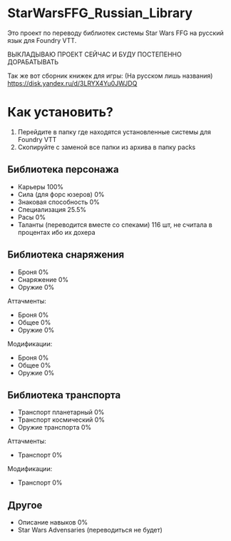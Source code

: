 # StarWarsFFG_Russian_Library
Это проект по переводу библиотек системы Star Wars FFG на русский язык для Foundry VTT.

ВЫКЛАДЫВАЮ ПРОЕКТ СЕЙЧАС И БУДУ ПОСТЕПЕННО ДОРАБАТЫВАТЬ

Так же вот сборник книжек для игры: (На русском лишь названия)
https://disk.yandex.ru/d/3LRYX4Yu0JWJDQ

# Как установить?
1. Перейдите в папку где находятся установленные системы для Foundry VTT
2. Скопируйте с заменой все папки из архива в папку packs

## Библиотека персонажа
 - Карьеры 100%
 - Сила (для форс юзеров) 0%
 - Знаковая способность 0%
 - Специализация 25.5%
 - Расы 0%
 - Таланты (переводится вместе со спеками) 116 шт, не считала в процентах ибо их дохера

## Библиотека снаряжения
 - Броня 0%
 - Снаряжение 0%
 - Оружие 0%

Аттачменты:
- Броня 0%
- Общее 0%
- Оружие 0%

Модификации:
 - Броня 0%
 - Общее 0%
 - Оружие 0%

## Библиотека транспорта
- Транспорт планетарный 0%
- Транспорт космический 0%
- Оружие транспорта 0%

Аттачменты:
 - Транспорт 0%

Модификации:
 - Транспорт 0%

## Другое
- Описание навыков 0%
- Star Wars Advensaries (переводиться не будет)
